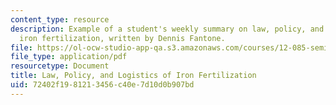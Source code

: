 ```yaml
---
content_type: resource
description: Example of a student's weekly summary on law, policy, and logistics of
  iron fertilization, written by Dennis Fantone.
file: https://ol-ocw-studio-app-qa.s3.amazonaws.com/courses/12-085-seminar-in-environmental-science-spring-2008/72402f1981213456c40e7d10d0b907bd_fantone_w6.pdf
file_type: application/pdf
resourcetype: Document
title: Law, Policy, and Logistics of Iron Fertilization
uid: 72402f19-8121-3456-c40e-7d10d0b907bd
---
```

